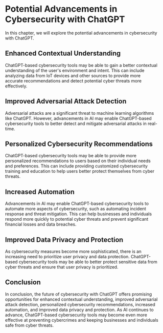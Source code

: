 Potential Advancements in Cybersecurity with ChatGPT
=====================================================================================================

In this chapter, we will explore the potential advancements in cybersecurity with ChatGPT.

Enhanced Contextual Understanding
---------------------------------

ChatGPT-based cybersecurity tools may be able to gain a better contextual understanding of the user's environment and intent. This can include analyzing data from IoT devices and other sources to provide more accurate recommendations and detect potential cyber threats more effectively.

Improved Adversarial Attack Detection
-------------------------------------

Adversarial attacks are a significant threat to machine learning algorithms like ChatGPT. However, advancements in AI may enable ChatGPT-based cybersecurity tools to better detect and mitigate adversarial attacks in real-time.

Personalized Cybersecurity Recommendations
------------------------------------------

ChatGPT-based cybersecurity tools may be able to provide more personalized recommendations to users based on their individual needs and preferences. This can include providing customized cybersecurity training and education to help users better protect themselves from cyber threats.

Increased Automation
--------------------

Advancements in AI may enable ChatGPT-based cybersecurity tools to automate more aspects of cybersecurity, such as automating incident response and threat mitigation. This can help businesses and individuals respond more quickly to potential cyber threats and prevent significant financial losses and data breaches.

Improved Data Privacy and Protection
------------------------------------

As cybersecurity measures become more sophisticated, there is an increasing need to prioritize user privacy and data protection. ChatGPT-based cybersecurity tools may be able to better protect sensitive data from cyber threats and ensure that user privacy is prioritized.

Conclusion
----------

In conclusion, the future of cybersecurity with ChatGPT offers promising opportunities for enhanced contextual understanding, improved adversarial attack detection, personalized cybersecurity recommendations, increased automation, and improved data privacy and protection. As AI continues to advance, ChatGPT-based cybersecurity tools may become even more effective at preventing cybercrimes and keeping businesses and individuals safe from cyber threats.

